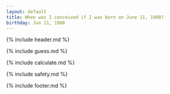 ```yaml
---
layout: default
title: When was I conceived if I was born on June 11, 1908?
birthday: Jun 11, 1908
---
```


{% include header.md %}

{% include guess.md %}

{% include calculate.md %}

{% include safety.md %}

{% include footer.md %}



